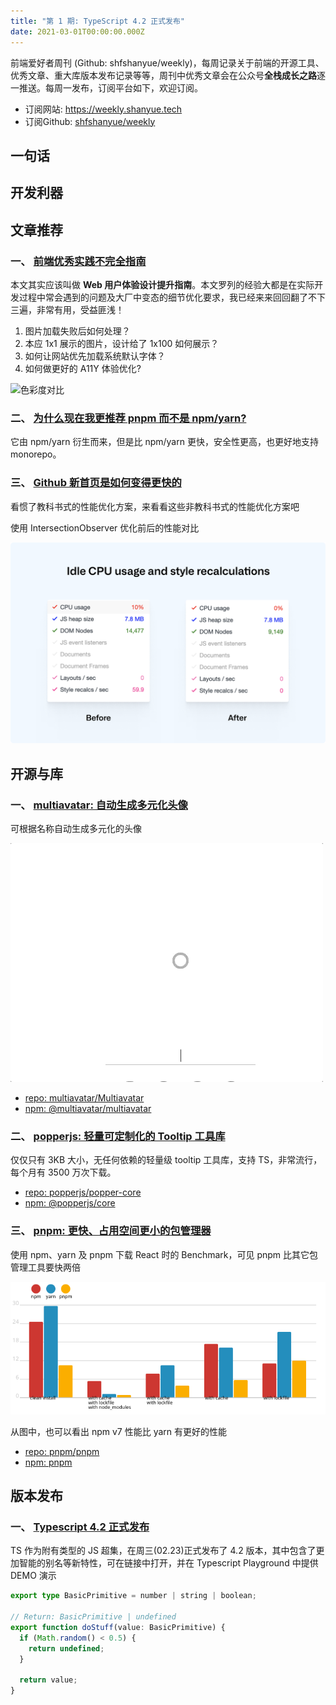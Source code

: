 ```yaml
---
title: "第 1 期: TypeScript 4.2 正式发布"
date: 2021-03-01T00:00:00.000Z
---
```


前端爱好者周刊 (Github: shfshanyue/weekly)，每周记录关于前端的开源工具、优秀文章、重大库版本发布记录等等，周刊中优秀文章会在公众号**全栈成长之路**逐一推送。每周一发布，订阅平台如下，欢迎订阅。

+ 订阅网站: <https://weekly.shanyue.tech>
+ 订阅Github: [shfshanyue/weekly](https://github.com/shfshanyue/weekly)



## 一句话



## 开发利器



## 文章推荐


### **一、 [前端优秀实践不完全指南](https://juejin.cn/post/6932647134944886797)**

本文其实应该叫做 **Web 用户体验设计提升指南**。本文罗列的经验大都是在实际开发过程中常会遇到的问题及大厂中变态的细节优化要求，我已经来来回回翻了不下三遍，非常有用，受益匪浅！

1. 图片加载失败后如何处理？
1. 本应 1x1 展示的图片，设计给了 1x100 如何展示？
1. 如何让网站优先加载系统默认字体？
1. 如何做更好的 A11Y 体验优化?

![色彩度对比](https://p3-juejin.byteimg.com/tos-cn-i-k3u1fbpfcp/f86c3e1740e047df9848c93a9d02f868~tplv-k3u1fbpfcp-zoom-1.image)





    

### **二、 [为什么现在我更推荐 pnpm 而不是 npm/yarn?](https://juejin.cn/post/6932046455733485575)**

它由 npm/yarn 衍生而来，但是比 npm/yarn 更快，安全性更高，也更好地支持 monorepo。




    

### **三、 [Github 新首页是如何变得更快的](https://github.blog/2021-01-29-making-githubs-new-homepage-fast-and-performant/)**

看惯了教科书式的性能优化方案，来看看这些非教科书式的性能优化方案吧

使用 IntersectionObserver 优化前后的性能对比

![Compare](./assets/github-compare.png)





    

## 开源与库


### **一、 [multiavatar: 自动生成多元化头像](https://multiavatar.com/)**

可根据名称自动生成多元化的头像

![](./assets/multiavatar.gif)


+ [repo: multiavatar/Multiavatar](https://github.com/multiavatar/Multiavatar)
+ [npm: @multiavatar/multiavatar](https://npmjs.com/package/undefined)

    

### **二、 [popperjs: 轻量可定制化的 Tooltip 工具库](https://popper.js.org/)**

仅仅只有 3KB 大小，无任何依赖的轻量级 tooltip 工具库，支持 TS，非常流行，每个月有 3500 万次下载。

+ [repo: popperjs/popper-core](https://github.com/popperjs/popper-core)
+ [npm: @popperjs/core](https://npmjs.com/package/undefined)

    

### **三、 [pnpm: 更快、占用空间更小的包管理器](https://github.com/pnpm/pnpm)**

使用 npm、yarn 及 pnpm 下载 React 时的 Benchmark，可见 pnpm 比其它包管理工具要快两倍

![Benchmark](./assets/pnpm-react-app.svg)

从图中，也可以看出 npm v7 性能比 yarn 有更好的性能


+ [repo: pnpm/pnpm](https://github.com/pnpm/pnpm)
+ [npm: pnpm](https://npmjs.com/package/undefined)

    

## 版本发布


### **一、 [Typescript 4.2 正式发布](https://devblogs.microsoft.com/typescript/announcing-typescript-4-2/)**

TS 作为附有类型的 JS 超集，在周三(02.23)正式发布了 4.2 版本，其中包含了更加智能的别名等新特性，可在链接中打开，并在 Typescript Playground 中提供 DEMO 演示

``` ts
export type BasicPrimitive = number | string | boolean;

// Return: BasicPrimitive | undefined
export function doStuff(value: BasicPrimitive) {
  if (Math.random() < 0.5) {
    return undefined;
  }

  return value;
}
```





    
